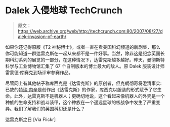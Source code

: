 # Dalek 入侵地球 TechCrunch

> 原文：<https://web.archive.org/web/http://techcrunch.com:80/2007/08/27/dalek-invasion-of-earth/>

如果你还记得原版《T2 神秘博士》，或者一直在看美国科幻频道的新剧集，那么你可能知道一群达雷克斯在一起从来都不是一件好事。当然，除非这是纪念英国长期科幻系列的展览的一部分，在这种情况下，达雷克斯越多越好。昨天，曼彻斯特科学与工业博物馆汇集了 67 个自制版本的博士最大的敌人。原 Dalek 服装设计师雷蒙德·库赛克到场评审参赛作品。

尽管网上有其他帖子称库西克是《达雷克斯》的原创者，但克朗彻奇将澄清事实:已故的[特瑞·内辛](https://web.archive.org/web/20221218192519/http://en.wikipedia.org/wiki/Terry_Nation)是创作出《达雷克斯》的作家，库西克以服装的形式赋予了它生命。此外，达雷克斯不是机器人；更确切地说，这个看起来像机器人的外壳是一个种族的生命支持和战斗装甲，这个种族在一个遥远星球的核战争中发生了严重变异。我们了解我们的英国科幻还是什么？

达雷克斯之日 [Via Flickr]